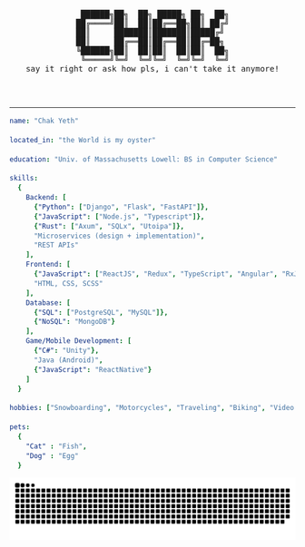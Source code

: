<pre>
 <p align="center">
 ██████╗██╗  ██╗ █████╗ ██╗  ██╗
██╔════╝██║  ██║██╔══██╗██║ ██╔╝
██║     ███████║███████║█████╔╝ 
██║     ██╔══██║██╔══██║██╔═██╗ 
╚██████╗██║  ██║██║  ██║██║  ██╗
 ╚═════╝╚═╝  ╚═╝╚═╝  ╚═╝╚═╝  ╚═╝
say it right or ask how pls, i can't take it anymore!
 </p>
</pre>
---
```yaml
name: "Chak Yeth"

located_in: "the World is my oyster"

education: "Univ. of Massachusetts Lowell: BS in Computer Science"
  
skills: 
  {
    Backend: [ 
      {"Python": ["Django", "Flask", "FastAPI"]}, 
      {"JavaScript": ["Node.js", "Typescript"]}, 
      {"Rust": ["Axum", "SQLx", "Utoipa"]},
      "Microservices (design + implementation)", 
      "REST APIs"
    ],
    Frontend: [
      {"JavaScript": ["ReactJS", "Redux", "TypeScript", "Angular", "RxJS", "Storybook"]},
      "HTML, CSS, SCSS"
    ],
    Database: [
      {"SQL": ["PostgreSQL", "MySQL"]},
      {"NoSQL": "MongoDB"}
    ],
    Game/Mobile Development: [
      {"C#": "Unity"},
      "Java (Android)",
      {"JavaScript": "ReactNative"}
    ]
  }

hobbies: ["Snowboarding", "Motorcycles", "Traveling", "Biking", "Video Games", "Spending Money"]

pets: 
  {
    "Cat" : "Fish",
    "Dog" : "Egg"
  }
```
<picture>
  <source media="(prefers-color-scheme: dark)" srcset="https://github.com/chakyeth/chakyeth/blob/output/github-contribution-grid-snake-dark.svg" />
  <source media="(prefers-color-scheme: light)" srcset="https://github.com/chakyeth/chakyeth/blob/output/github-contribution-grid-snake.svg" />
  <img alt="github-snake" src="https://github.com/chakyeth/chakyeth/blob/output/github-contribution-grid-snake.svg" />
</picture>
